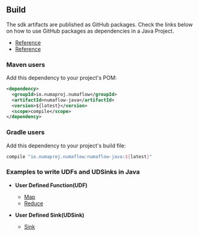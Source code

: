 ## Build

The sdk artifacts are published as GitHub packages. Check the links below on how to use GitHub packages as dependencies in a Java Project.
- [Reference](https://docs.github.com/en/packages/working-with-a-github-packages-registry/working-with-the-apache-maven-registry)
- [Reference](https://github.com/orgs/community/discussions/26634#discussioncomment-3252638)
### Maven users

Add this dependency to your project's POM:

```xml
<dependency>
  <groupId>io.numaproj.numaflow</groupId>
  <artifactId>numaflow-java</artifactId>
  <version>${latest}</version>
  <scope>compile</scope>
</dependency>
```

### Gradle users

Add this dependency to your project's build file:

```groovy
compile "io.numaproj.numaflow:numaflow-java:${latest}"
```

### Examples to write UDFs and UDSinks in Java

* **User Defined Function(UDF)**
  * [Map](examples/src/main/java/io/numaproj/numaflow/examples/function/map)
  * [Reduce](examples/src/main/java/io/numaproj/numaflow/examples/function/reduce)

* **User Defined Sink(UDSink)**
  * [Sink](examples/src/main/java/io/numaproj/numaflow/examples/sink/simple)
